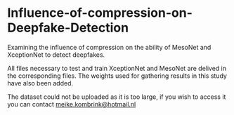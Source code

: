 # Influence-of-compression-on-Deepfake-Detection
Examining the influence of compression on the ability of MesoNet and XceptionNet to detect deepfakes.

All files necessary to test and train XceptionNet and MesoNet are delived in the corresponding files. The weights used for gathering results in this study have also been added.

The dataset could not be uploaded as it is too large, if you wish to access it you can contact meike.kombrink@hotmail.nl
